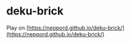 # deku-brick

Play on [https://neppord.github.io/deku-brick/](https://neppord.github.io/deku-brick/)